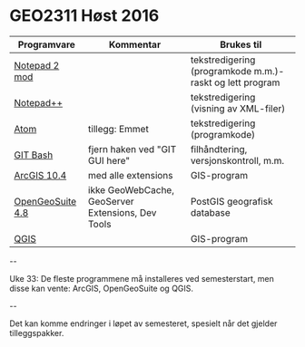 # GEO2311 Høst 2016

|Programvare |Kommentar|Brukes til|
|--|--|--|
|[Notepad 2 mod](https://xhmikosr.io/notepad2-mod/) ||tekstredigering (programkode m.m.)- raskt og lett program|
|[Notepad++](https://notepad-plus-plus.org/) ||tekstredigering (visning av XML-filer)|
|[Atom](https://atom.io/) |tillegg: Emmet|tekstredigering (programkode)|
|[GIT Bash](https://git-scm.com/) |fjern haken ved "GIT GUI here" |filhåndtering, versjonskontroll, m.m.|
|[ArcGIS 10.4](https://software.ntnu.no/) |med alle extensions |GIS-program|
|[OpenGeoSuite 4.8](http://boundlessgeo.com/products/) |ikke GeoWebCache, GeoServer Extensions, Dev Tools |PostGIS geografisk database|
|[QGIS](http://boundlessgeo.com/products/qgis/) ||GIS-program|

--

Uke 33: De fleste programmene må installeres ved semesterstart, men disse kan vente:
ArcGIS, OpenGeoSuite og QGIS.

--

Det kan komme endringer i løpet av semesteret, spesielt når det gjelder tilleggspakker.
